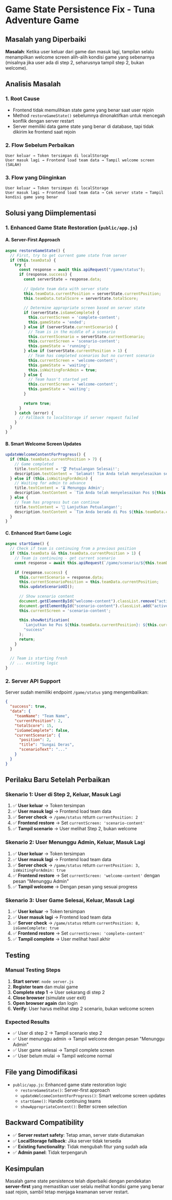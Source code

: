 # Game State Persistence Fix - Tuna Adventure Game

## Masalah yang Diperbaiki

**Masalah**: Ketika user keluar dari game dan masuk lagi, tampilan selalu menampilkan welcome screen alih-alih kondisi game yang sebenarnya (misalnya jika user ada di step 2, seharusnya tampil step 2, bukan welcome).

## Analisis Masalah

### 1. **Root Cause**
- Frontend tidak memulihkan state game yang benar saat user rejoin
- Method `restoreGameState()` sebelumnya dinonaktifkan untuk mencegah konflik dengan server restart
- Server memiliki data game state yang benar di database, tapi tidak dikirim ke frontend saat rejoin

### 2. **Flow Sebelum Perbaikan**
```
User keluar → Token tersimpan di localStorage
User masuk lagi → Frontend load team data → Tampil welcome screen (SALAH)
```

### 3. **Flow yang Diinginkan**
```
User keluar → Token tersimpan di localStorage
User masuk lagi → Frontend load team data → Cek server state → Tampil kondisi game yang benar
```

## Solusi yang Diimplementasi

### 1. **Enhanced Game State Restoration** (`public/app.js`)

#### A. **Server-First Approach**
```javascript
async restoreGameState() {
  // First, try to get current game state from server
  if (this.teamData) {
    try {
      const response = await this.apiRequest("/game/status");
      if (response.success) {
        const serverState = response.data;
        
        // Update team data with server state
        this.teamData.currentPosition = serverState.currentPosition;
        this.teamData.totalScore = serverState.totalScore;
        
        // Determine appropriate screen based on server state
        if (serverState.isGameComplete) {
          this.currentScreen = 'complete-content';
          this.gameState = 'ended';
        } else if (serverState.currentScenario) {
          // Team is in the middle of a scenario
          this.currentScenario = serverState.currentScenario;
          this.currentScreen = 'scenario-content';
          this.gameState = 'running';
        } else if (serverState.currentPosition > 1) {
          // Team has completed scenarios but no current scenario
          this.currentScreen = 'welcome-content';
          this.gameState = 'waiting';
          this.isWaitingForAdmin = true;
        } else {
          // Team hasn't started yet
          this.currentScreen = 'welcome-content';
          this.gameState = 'waiting';
        }
        
        return true;
      }
    } catch (error) {
      // Fallback to localStorage if server request failed
    }
  }
}
```

#### B. **Smart Welcome Screen Updates**
```javascript
updateWelcomeContentForProgress() {
  if (this.teamData.currentPosition > 7) {
    // Game completed
    title.textContent = '🏆 Petualangan Selesai!';
    description.textContent = `Selamat! Tim Anda telah menyelesaikan semua tantangan dengan total skor ${this.teamData.totalScore} poin.`;
  } else if (this.isWaitingForAdmin) {
    // Waiting for admin to advance
    title.textContent = '⏳ Menunggu Admin';
    description.textContent = `Tim Anda telah menyelesaikan Pos ${this.teamData.currentPosition - 1} dengan skor ${this.teamData.totalScore} poin. Menunggu admin untuk memulai pos berikutnya.`;
  } else {
    // Team has progress but can continue
    title.textContent = '🎯 Lanjutkan Petualangan!';
    description.textContent = `Tim Anda berada di Pos ${this.teamData.currentPosition} dengan total skor ${this.teamData.totalScore} poin. Siap untuk tantangan berikutnya?`;
  }
}
```

#### C. **Enhanced Start Game Logic**
```javascript
async startGame() {
  // Check if team is continuing from a previous position
  if (this.teamData && this.teamData.currentPosition > 1) {
    // Team is continuing - get current scenario
    const response = await this.apiRequest(`/game/scenario/${this.teamData.currentPosition}`);
    
    if (response.success) {
      this.currentScenario = response.data;
      this.currentScenarioPosition = this.teamData.currentPosition;
      this.updateScenarioUI();
      
      // Show scenario content
      document.getElementById("welcome-content").classList.remove("active");
      document.getElementById("scenario-content").classList.add("active");
      this.currentScreen = 'scenario-content';
      
      this.showNotification(
        `Lanjutkan ke Pos ${this.teamData.currentPosition}: ${this.currentScenario.title}`,
        "success"
      );
      return;
    }
  }
  
  // Team is starting fresh
  // ... existing logic
}
```

### 2. **Server API Support**

Server sudah memiliki endpoint `/game/status` yang mengembalikan:
```json
{
  "success": true,
  "data": {
    "teamName": "Team Name",
    "currentPosition": 2,
    "totalScore": 15,
    "isGameComplete": false,
    "currentScenario": {
      "position": 2,
      "title": "Sungai Deras",
      "scenarioText": "..."
    }
  }
}
```

## Perilaku Baru Setelah Perbaikan

### **Skenario 1: User di Step 2, Keluar, Masuk Lagi**
1. ✅ **User keluar** → Token tersimpan
2. ✅ **User masuk lagi** → Frontend load team data
3. ✅ **Server check** → `/game/status` return `currentPosition: 2`
4. ✅ **Frontend restore** → Set `currentScreen: 'scenario-content'`
5. ✅ **Tampil scenario** → User melihat Step 2, bukan welcome

### **Skenario 2: User Menunggu Admin, Keluar, Masuk Lagi**
1. ✅ **User keluar** → Token tersimpan
2. ✅ **User masuk lagi** → Frontend load team data
3. ✅ **Server check** → `/game/status` return `currentPosition: 3, isWaitingForAdmin: true`
4. ✅ **Frontend restore** → Set `currentScreen: 'welcome-content'` dengan pesan "Menunggu Admin"
5. ✅ **Tampil welcome** → Dengan pesan yang sesuai progress

### **Skenario 3: User Game Selesai, Keluar, Masuk Lagi**
1. ✅ **User keluar** → Token tersimpan
2. ✅ **User masuk lagi** → Frontend load team data
3. ✅ **Server check** → `/game/status` return `currentPosition: 8, isGameComplete: true`
4. ✅ **Frontend restore** → Set `currentScreen: 'complete-content'`
5. ✅ **Tampil complete** → User melihat hasil akhir

## Testing

### **Manual Testing Steps**
1. **Start server**: `node server.js`
2. **Register team** dan mulai game
3. **Complete step 1** → User sekarang di step 2
4. **Close browser** (simulate user exit)
5. **Open browser again** dan login
6. **Verify**: User harus melihat step 2 scenario, bukan welcome screen

### **Expected Results**
- ✅ User di step 2 → Tampil scenario step 2
- ✅ User menunggu admin → Tampil welcome dengan pesan "Menunggu Admin"
- ✅ User game selesai → Tampil complete screen
- ✅ User belum mulai → Tampil welcome normal

## File yang Dimodifikasi

- `public/app.js`: Enhanced game state restoration logic
  - `restoreGameState()`: Server-first approach
  - `updateWelcomeContentForProgress()`: Smart welcome screen updates
  - `startGame()`: Handle continuing teams
  - `showAppropriateContent()`: Better screen selection

## Backward Compatibility

- ✅ **Server restart safety**: Tetap aman, server state diutamakan
- ✅ **LocalStorage fallback**: Jika server tidak tersedia
- ✅ **Existing functionality**: Tidak mengubah fitur yang sudah ada
- ✅ **Admin panel**: Tidak terpengaruh

## Kesimpulan

Masalah game state persistence telah diperbaiki dengan pendekatan **server-first** yang memastikan user selalu melihat kondisi game yang benar saat rejoin, sambil tetap menjaga keamanan server restart.




